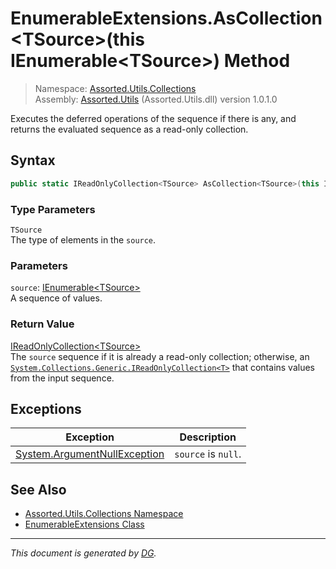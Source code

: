 ﻿# EnumerableExtensions.AsCollection\<TSource>(this IEnumerable\<TSource>) Method

> Namespace: [Assorted.Utils.Collections](index.md#assortedutilscollections-namespace)\
> Assembly: [Assorted.Utils](index.md) (Assorted.Utils.dll) version 1.0.1.0

Executes the deferred operations of the sequence if there is any, and returns the evaluated sequence as a read-only collection.

## Syntax

```csharp
public static IReadOnlyCollection<TSource> AsCollection<TSource>(this IEnumerable<TSource> source)
```

### Type Parameters

`TSource`\
The type of elements in the `source`.

### Parameters

`source`: [IEnumerable\<TSource>](https://docs.microsoft.com/en-us/dotnet/api/system.collections.generic.ienumerable-1)\
A sequence of values.

### Return Value

[IReadOnlyCollection\<TSource>](https://docs.microsoft.com/en-us/dotnet/api/system.collections.generic.ireadonlycollection-1)\
The `source` sequence if it is already a read-only collection; otherwise, an [`System.Collections.Generic.IReadOnlyCollection<T>`](https://docs.microsoft.com/en-us/dotnet/api/system.collections.generic.ireadonlycollection-1) that contains values from the input sequence.

## Exceptions

Exception | Description
--- | ---
[System.ArgumentNullException](https://docs.microsoft.com/en-us/dotnet/api/system.argumentnullexception) | `source` is `null`.

## See Also

- [Assorted.Utils.Collections Namespace](index.md#assortedutilscollections-namespace)
- [EnumerableExtensions Class](Assorted.Utils.Collections.EnumerableExtensions.md)

---

_This document is generated by [DG](https://github.com/Khojasteh/dg)._
